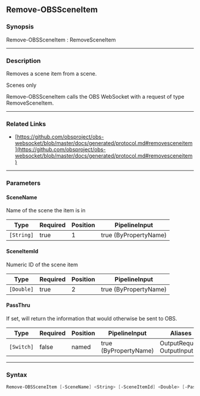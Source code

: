 Remove-OBSSceneItem
-------------------




### Synopsis
Remove-OBSSceneItem : RemoveSceneItem



---


### Description

Removes a scene item from a scene.

Scenes only


Remove-OBSSceneItem calls the OBS WebSocket with a request of type RemoveSceneItem.



---


### Related Links
* [https://github.com/obsproject/obs-websocket/blob/master/docs/generated/protocol.md#removesceneitem](https://github.com/obsproject/obs-websocket/blob/master/docs/generated/protocol.md#removesceneitem)





---


### Parameters
#### **SceneName**

Name of the scene the item is in






|Type      |Required|Position|PipelineInput        |
|----------|--------|--------|---------------------|
|`[String]`|true    |1       |true (ByPropertyName)|



#### **SceneItemId**

Numeric ID of the scene item






|Type      |Required|Position|PipelineInput        |
|----------|--------|--------|---------------------|
|`[Double]`|true    |2       |true (ByPropertyName)|



#### **PassThru**

If set, will return the information that would otherwise be sent to OBS.






|Type      |Required|Position|PipelineInput        |Aliases                      |
|----------|--------|--------|---------------------|-----------------------------|
|`[Switch]`|false   |named   |true (ByPropertyName)|OutputRequest<br/>OutputInput|





---


### Syntax
```PowerShell
Remove-OBSSceneItem [-SceneName] <String> [-SceneItemId] <Double> [-PassThru] [<CommonParameters>]
```
